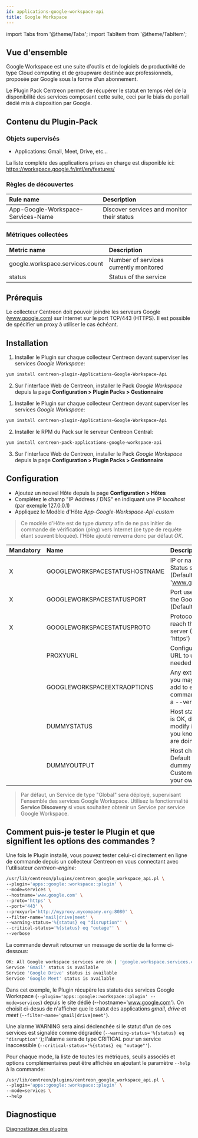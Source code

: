 ```yaml
---
id: applications-google-workspace-api
title: Google Workspace
---
```

import Tabs from '@theme/Tabs';
import TabItem from '@theme/TabItem';

## Vue d'ensemble

Google Workspace est une suite d'outils et de logiciels de productivité de type Cloud computing et de groupware destinée aux professionnels,
proposée par Google sous la forme d'un abonnement.

Le Plugin Pack Centreon permet de récupérer le statut en temps réel de la disponibilité des services composant cette suite,
ceci par le biais du portail dédié mis à disposition par Google.

## Contenu du Plugin-Pack

### Objets supervisés

* Applications: Gmail, Meet, Drive, etc...

La liste complète des applications prises en charge est disponible ici:
https://workspace.google.fr/intl/en/features/

### Règles de découvertes

<Tabs groupId="operating-systems">
<TabItem value="Services" label="Services">

| Rule name                          | Description                                |
| :--------------------------------- | :----------------------------------------- |
| App-Google-Workspace-Services-Name | Discover services and monitor their status |

</TabItem>
</Tabs>

### Métriques collectées

<Tabs groupId="operating-systems">
<TabItem value="Services" label="Services">

| Metric name                     | Description                            |
| :------------------------------ | :------------------------------------- |
| google.workspace.services.count | Number of services currently monitored |
| status                          | Status of the service                  |

</TabItem>
</Tabs>

## Prérequis

Le collecteur Centreon doit pouvoir joindre les serveurs Google (www.google.com) sur Internet sur le port TCP/443 (HTTPS).
Il est possible de spécifier un proxy à utiliser le cas échéant.

## Installation

<Tabs groupId="operating-systems">
<TabItem value="Online IMP Licence & IT100 Editions" label="Online IMP Licence & IT100 Editions">

1. Installer le Plugin sur chaque collecteur Centreon devant superviser les services *Google Workspace*:

```bash
yum install centreon-plugin-Applications-Google-Workspace-Api
```

2. Sur l'interface Web de Centreon, installer le Pack *Google Workspace* depuis la page **Configuration > Plugin Packs > Gestionnaire**

</TabItem>
<TabItem value="Offline IMP License" label="Offline IMP License">

1. Installer le Plugin sur chaque collecteur Centreon devant superviser les services *Google Workspace*:

```bash
yum install centreon-plugin-Applications-Google-Workspace-Api
```

2. Installer le RPM du Pack sur le serveur Centreon Central:

```bash
yum install centreon-pack-applications-google-workspace-api
```

3. Sur l'interface Web de Centreon, installer le Pack *Google Workspace* depuis la page **Configuration > Plugin Packs > Gestionnaire**

</TabItem>
</Tabs>

## Configuration

* Ajoutez un nouvel Hôte depuis la page **Configuration > Hôtes**
* Complétez le champ "IP Address / DNS" en indiquant une IP *localhost* (par exemple 127.0.0.1)
* Appliquez le Modèle d'Hôte *App-Google-Workspace-Api-custom*

> Ce modèle d'Hôte est de type *dummy* afin de ne pas initier de commande de vérification (*ping*) vers Internet
> (ce type de requête étant souvent bloquée). l'Hôte ajouté renverra donc par défaut *OK*.

| Mandatory | Name                          | Description                                                                                 |
| :-------- | :---------------------------- | :------------------------------------------------------------------------------------------ |
| X         | GOOGLEWORKSPACESTATUSHOSTNAME | IP or name of the Status server (Default: 'www.google.com')                                 |
| X         | GOOGLEWORKSPACESTATUSPORT     | Port used to reach the Google server (Default: '443')                                       |
| X         | GOOGLEWORKSPACESTATUSPROTO    | Protocol used to reach the Google server (Default: 'https')                                 |
|           | PROXYURL                      | Configure a proxy URL to use if needed                                                      |
|           | GOOGLEWORKSPACEEXTRAOPTIONS   | Any extra option you may want to add to every command\_line (eg. a --verbose flag)          |
|           | DUMMYSTATUS                   | Host state. Default is OK, do not modify it unless you know what you are doing              |
|           | DUMMYOUTPUT                   | Host check output. Default is 'This is a dummy check'. Customize it with your own if needed |

> Par défaut, un Service de type "Global" sera déployé, supervisant l'ensemble des services Google Workspace.
> Utilisez la fonctionnalité **Service Discovery** si vous souhaitez obtenir un Service par service Google Workspace.

## Comment puis-je tester le Plugin et que signifient les options des commandes ?

Une fois le Plugin installé, vous pouvez tester celui-ci directement en ligne de commande
depuis un collecteur Centreon en vous connectant avec l'utilisateur *centreon-engine*:

```bash
/usr/lib/centreon/plugins/centreon_google_workspace_api.pl \
--plugin='apps::google::workspace::plugin' \
--mode=services \
--hostname='www.google.com' \
--proto='https' \
--port='443' \
--proxyurl='http://myproxy.mycompany.org:8080' \
--filter-name='mail|drive|meet' \
--warning-status='%{status} eq "disruption"' \
--critical-status='%{status} eq "outage"' \
--verbose
```

La commande devrait retourner un message de sortie de la forme ci-dessous:

```bash
OK: All Google workspace services are ok | 'google.workspace.services.count'=3;;;0;
Service 'Gmail' status is available
Service 'Google Drive' status is available
Service 'Google Meet' status is available
```

Dans cet exemple, le Plugin récupère les statuts des services Google Workspace (```--plugin='apps::google::workspace::plugin' --mode=services```)
depuis le site dédié (--hostname='www.google.com'). On choisit ci-desus de n'afficher que le statut des applications *gmail*, *drive* et *meet*
(```--filter-name='gmail|drive|meet'```).

Une alarme WARNING sera ainsi déclenchée si le statut d'un de ces services est signalée comme dégradée (```--warning-status='%{status} eq "disruption"'```);
l'alarme sera de type CRITICAL pour un service inaccessible (```--critical-status='%{status} eq "outage"'```).

Pour chaque mode, la liste de toutes les métriques, seuils associés et options complémentaires peut être affichée
en ajoutant le paramètre ```--help``` à la commande:

```bash
/usr/lib/centreon/plugins/centreon_google_workspace_api.pl \
--plugin='apps::google::workspace::plugin' \
--mode=services \
--help
```

## Diagnostique

[Diagnostique des plugins](../tutorials/troubleshooting-plugins)
